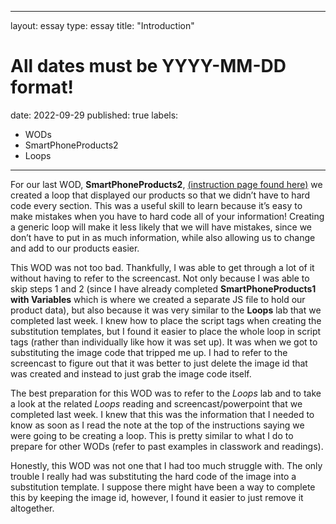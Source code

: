   ---
layout: essay
type: essay
title: "Introduction"
# All dates must be YYYY-MM-DD format!
date: 2022-09-29
published: true
labels:
  - WODs
  - SmartPhoneProducts2
  - Loops
---

  For our last WOD, **SmartPhoneProducts2**, [(instruction page found here)](https://dport96.github.io/ITM352/morea/080.flow-control-II/experience-SmartPhoneProducts2.html) we created a loop that displayed our products so that we didn’t have to hard code every section. This was a useful skill to learn because it’s easy to make mistakes when you have to hard code all of your information! Creating a generic loop will make it less likely that we will have mistakes, since we don’t have to put in as much information, while also allowing us to change and add to our products easier.

  This WOD was not too bad. Thankfully, I was able to get through a lot of it without having to refer to the screencast. Not only because I was able to skip steps 1 and 2 (since I have already completed **SmartPhoneProducts1 with Variables** which is where we created a separate JS file to hold our product data), but also because it was very similar to the **Loops** lab that we completed last week. I knew how to place the script tags when creating the substitution templates, but I found it easier to place the whole loop in script tags (rather than individually like how it was set up). It was when we got to substituting the image code that tripped me up. I had to refer to the screencast to figure out that it was better to just delete the image id that was created and instead to just grab the image code itself.

  The best preparation for this WOD was to refer to the *Loops* lab and to take a look at the related *Loops* reading and screencast/powerpoint that we completed last week. I knew that this was the information that I needed to know as soon as I read the note at the top of the instructions saying we were going to be creating a loop. This is pretty similar to what I do to prepare for other WODs (refer to past examples in classwork and readings).

  Honestly, this WOD was not one that I had too much struggle with. The only trouble I really had was substituting the hard code of the image into a substitution template. I suppose there might have been a way to complete this by keeping the image id, however, I found it easier to just remove it altogether.

